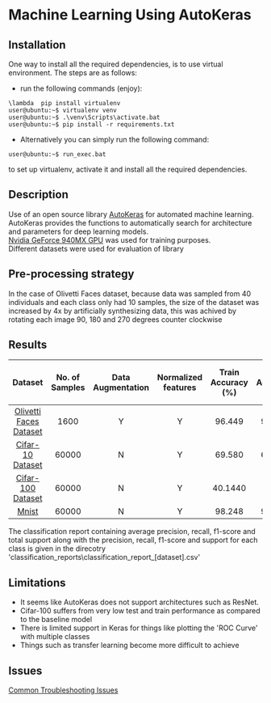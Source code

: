 # Machine Learning Using AutoKeras

## Installation

One way to install all the required dependencies, is to use virtual environment. The steps are as follows: <br>
* run the following commands (enjoy):
```console
\lambda	 pip install virtualenv
user@ubuntu:~$ virtualenv venv
user@ubuntu:~$ .\venv\Scripts\activate.bat
user@ubuntu:~$ pip install -r requirements.txt
```
* Alternatively you can simply run the following command:
```console
user@ubuntu:~$ run_exec.bat
```
to set up virtualenv, activate it and install all the required dependencies.

## Description
Use of an open source library [AutoKeras](https://autokeras.com/) for automated machine learning.
AutoKeras provides the functions to automatically search for architecture
and parameters for deep learning models. <br> [Nvidia GeForce 940MX GPU](https://www.geforce.com/hardware/notebook-gpus/geforce-940mx) was used for training purposes. <br>
Different datasets were used for evaluation of library

## Pre-processing strategy
In the case of Olivetti Faces dataset, because data was sampled from 40 individuals and each class only had 10 samples, the size of the dataset was increased by 4x by artificially synthesizing data, this was achived by rotating each image 90, 180 and 270 degrees counter clockwise <br>

## Results

| Dataset | No. of Samples | Data Augmentation | Normalized features | Train Accuracy (%) | Test Accuracy (%) | Average Precision (%) | Average Recall (%) | Average F1 Score (%) | Total Support | Epochs | Time Taken (s) | Batch Size |
| :-: | :-: | :-: | :-: | :-: | :-: | :-:| :-: | :-: | :-: | :-: | :-: | :-: |
| [Olivetti Faces Dataset](http://scikit-learn.org/stable/datasets/olivetti_faces.html) | 1600 | Y | Y | 96.449 | 97.500 | 97 | 98 | 97 | 320 | 53 | 110.767 | 128 |
| [Cifar-10 Dataset](https://en.wikipedia.org/wiki/CIFAR-10) | 60000 | N | Y | 69.580 | 68.870 | 68 | 69 | 68 | 10000 | 66 | 1876.29 | 128 |
| [Cifar-100 Dataset](https://www.cs.toronto.edu/~kriz/cifar.html) | 60000 | N | Y | 40.1440 | 39.66 | 39 | 41 | 40 | 10000 | 54 | 1370.663991 | 128
| [Mnist](https://en.wikipedia.org/wiki/MNIST_database) | 60000 | N | Y | 98.248 | 98.180 | 98 | 98 | 98 | 10000 | 41 | 98.350 | 128 |

The classification report containing average precision, recall, f1-score and total support along with the precision, recall, f1-score and support for each class is given in the direcotry 'classification_reports\\classification_report_[dataset].csv' <br>

## Limitations
* It seems like AutoKeras does not support architectures such as ResNet.
* Cifar-100 suffers from very low test and train performance as compared to the baseline model
* There is limited support in Keras for things like plotting the 'ROC Curve' with multiple classes
* Things such as transfer learning become more difficult to achieve

## Issues
[Common Troubleshooting Issues](docs/troubleshooting_issues.md)
